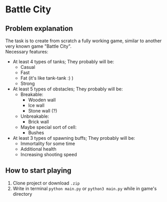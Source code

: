 # Battle City 

## Problem explanation

The task is to create from scratch a fully working game, 
similar to another very known game "Battle City".  
Necessary features:
* At least 4 types of tanks; They probably will be:
    + Casual
    + Fast
    + Fat (it's like tank-tank :) )
    + Strong
* At least 5 types of obstacles; They probably will be:
    + Breakable:
        + Wooden wall
        + Ice wall 
        + Stone wall (?)
    + Unbreakable:
        + Brick wall
    + Maybe special sort of cell:
        + Bushes
* At least 3 types of spawning buffs; They probably will be:
    + Immortality for some time
    + Additional health
    + Increasing shooting speed

## How to start playing

1. Clone project or download `.zip`
2. Write in terminal `python main.py` or `python3 main.py` 
while in game's directory